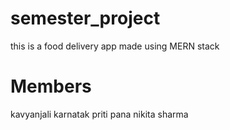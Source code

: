 # semester_project
this is a food delivery app made using MERN stack
# Members 
kavyanjali karnatak
priti pana
nikita sharma
